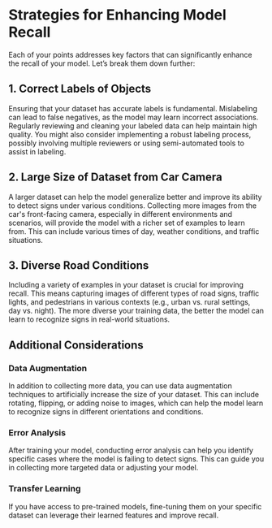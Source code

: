 # Strategies for Enhancing Model Recall

Each of your points addresses key factors that can significantly enhance the recall of your model. Let’s break them down further:

## 1. Correct Labels of Objects

Ensuring that your dataset has accurate labels is fundamental. Mislabeling can lead to false negatives, as the model may learn incorrect associations. Regularly reviewing and cleaning your labeled data can help maintain high quality. You might also consider implementing a robust labeling process, possibly involving multiple reviewers or using semi-automated tools to assist in labeling.

## 2. Large Size of Dataset from Car Camera

A larger dataset can help the model generalize better and improve its ability to detect signs under various conditions. Collecting more images from the car's front-facing camera, especially in different environments and scenarios, will provide the model with a richer set of examples to learn from. This can include various times of day, weather conditions, and traffic situations.

## 3. Diverse Road Conditions

Including a variety of examples in your dataset is crucial for improving recall. This means capturing images of different types of road signs, traffic lights, and pedestrians in various contexts (e.g., urban vs. rural settings, day vs. night). The more diverse your training data, the better the model can learn to recognize signs in real-world situations.

## Additional Considerations

### Data Augmentation

In addition to collecting more data, you can use data augmentation techniques to artificially increase the size of your dataset. This can include rotating, flipping, or adding noise to images, which can help the model learn to recognize signs in different orientations and conditions.

### Error Analysis

After training your model, conducting error analysis can help you identify specific cases where the model is failing to detect signs. This can guide you in collecting more targeted data or adjusting your model.

### Transfer Learning

If you have access to pre-trained models, fine-tuning them on your specific dataset can leverage their learned features and improve recall.

